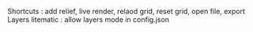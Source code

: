 Shortcuts : add relief, live render, relaod grid, reset grid, open file, export
Layers litematic : allow layers mode in config.json
